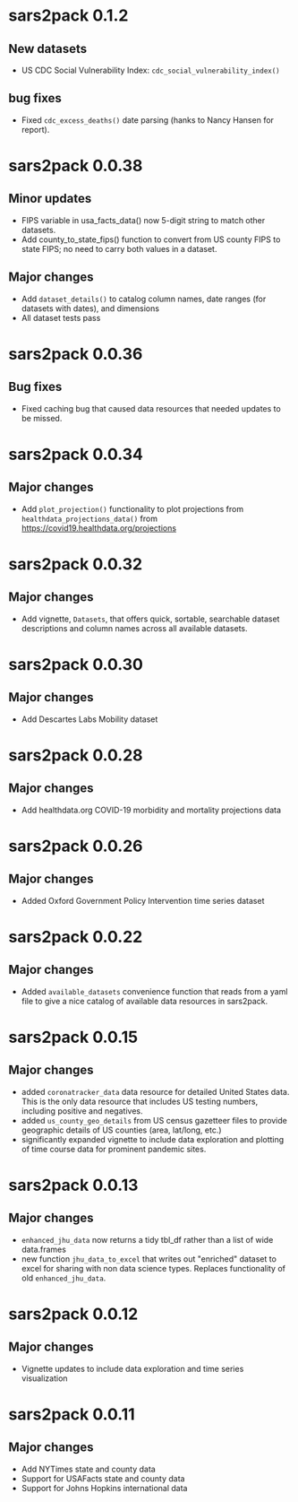 # sars2pack 0.1.2

## New datasets

- US CDC Social Vulnerability Index: `cdc_social_vulnerability_index()`


## bug fixes

- Fixed `cdc_excess_deaths()` date parsing (hanks
  to Nancy Hansen for report).


# sars2pack 0.0.38

## Minor updates

- FIPS variable in usa_facts_data() now 5-digit 
  string to match other datasets.
- Add county_to_state_fips() function to convert
  from US county FIPS to state FIPS; no need to 
  carry both values in a dataset.

## Major changes

- Add `dataset_details()` to catalog column names, date 
  ranges (for datasets with dates), and dimensions
- All dataset tests pass


# sars2pack 0.0.36

## Bug fixes

- Fixed caching bug that caused data resources that
  needed updates to be missed. 

# sars2pack 0.0.34

## Major changes

- Add `plot_projection()` functionality to plot projections from 
  `healthdata_projections_data()` from
  https://covid19.healthdata.org/projections

# sars2pack 0.0.32

## Major changes

- Add vignette, `Datasets`, that offers quick, sortable,
  searchable dataset descriptions and column names across
  all available datasets. 


# sars2pack 0.0.30

## Major changes

- Add Descartes Labs Mobility dataset


# sars2pack 0.0.28

## Major changes

- Add healthdata.org COVID-19 morbidity and mortality
  projections data


# sars2pack 0.0.26

## Major changes

- Added Oxford Government Policy Intervention
  time series dataset


# sars2pack 0.0.22

## Major changes

- Added `available_datasets` convenience function
  that reads from a yaml file to give a nice catalog
  of available data resources in sars2pack.


# sars2pack 0.0.15

## Major changes

- added `coronatracker_data` data resource for detailed United States
  data. This is the only data resource that includes US testing
  numbers, including positive and negatives.
- added `us_county_geo_details` from US census gazetteer files to
  provide geographic details of US counties (area, lat/long, etc.)
- significantly expanded vignette to include data exploration and
  plotting of time course data for prominent pandemic sites.


# sars2pack 0.0.13

## Major changes

- `enhanced_jhu_data` now returns a tidy tbl_df
  rather than a list of wide data.frames
- new function `jhu_data_to_excel` that writes out
  "enriched" dataset to excel for sharing with non data
  science types. Replaces functionality of old 
  `enhanced_jhu_data`.

# sars2pack 0.0.12

## Major changes

- Vignette updates to include data exploration
  and time series visualization

# sars2pack 0.0.11

## Major changes

- Add NYTimes state and county data
- Support for USAFacts state and county data
- Support for Johns Hopkins international data




